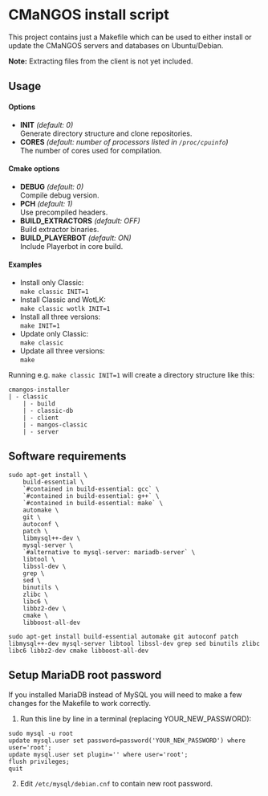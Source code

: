 # CMaNGOS install script

This project contains just a Makefile which can be used to either install or update the CMaNGOS servers and databases on Ubuntu/Debian.

**Note:** Extracting files from the client is not yet included.

## Usage

#### Options
* **INIT** *(default: 0)*  
  Generate directory structure and clone repositories.
* **CORES** *(default: number of processors listed in `/proc/cpuinfo`)*  
  The number of cores used for compilation.

#### Cmake options
* **DEBUG** *(default: 0)*  
  Compile debug version.
* **PCH** *(default: 1)*  
  Use precompiled headers.
* **BUILD_EXTRACTORS** *(default: OFF)*  
  Build extractor binaries.
* **BUILD_PLAYERBOT** *(default: ON)*  
  Include Playerbot in core build.

#### Examples
* Install only Classic:  
  `make classic INIT=1`
* Install Classic and WotLK:  
  `make classic wotlk INIT=1`
* Install all three versions:  
  `make INIT=1`
* Update only Classic:  
  `make classic`
* Update all three versions:  
  `make`

Running e.g. `make classic INIT=1` will create a directory structure like this:

```
cmangos-installer
| - classic
    | - build
    | - classic-db
    | - client
    | - mangos-classic
    | - server
```

## Software requirements

```
sudo apt-get install \
    build-essential \
    `#contained in build-essential: gcc` \
    `#contained in build-essential: g++` \
    `#contained in build-essential: make` \
    automake \
    git \
    autoconf \
    patch \
    libmysql++-dev \
    mysql-server \
    `#alternative to mysql-server: mariadb-server` \
    libtool \
    libssl-dev \
    grep \
    sed \
    binutils \
    zlibc \
    libc6 \
    libbz2-dev \
    cmake \
    libboost-all-dev
```

`sudo apt-get install build-essential automake git autoconf patch libmysql++-dev mysql-server libtool libssl-dev grep sed binutils zlibc libc6 libbz2-dev cmake libboost-all-dev`

## Setup MariaDB root password

If you installed MariaDB instead of MySQL you will need to make a few changes for the Makefile to work correctly.

1. Run this line by line in a terminal (replacing YOUR_NEW_PASSWORD):
```
sudo mysql -u root
update mysql.user set password=password('YOUR_NEW_PASSWORD') where user='root';
update mysql.user set plugin='' where user='root';
flush privileges;
quit
```
2. Edit `/etc/mysql/debian.cnf` to contain new root password.
